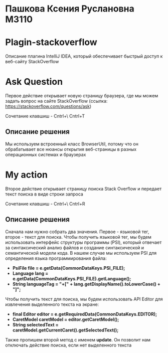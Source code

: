 # Пашкова Ксения Руслановна М3110
# Plagin-stackoverflow
Описание плагина IntelliJ IDEA, который обеспечивает быстрый доступ к веб-сайту StackOverflow

# Ask Question
Первое действие открывает новую страницу браузера, где мы можем задать вопрос на сайте StackOverflow (ссылка: https://stackoverflow.com/questions/ask)

Сочетание клавшиш - Cntrl+\  Cntrl+T

## Описание решения
Мы используем встроенный класс BrowserUtil, потому что он обрабатывает все нюансы открытия веб-страницы в разных операционных системах и браузерах

# My action
Второе действие открывает страницу поиска Stack Overflow и передает текст поиска в виде строки запроса

Сочетание клавшиш - Cntrl+\  Cntrl+R

## Описание решения
Сначала нам нужно собрать два значения. Первое - языковой тег, второе - текст для поиска.
Чтобы получить языковой тег, мы будем использовать интерфейс структуры программы (PSI), который отвечает за синтаксический анализ файлов и создание синтаксической и семантической модели кода. В нашем случае мы используем PSI для определения языка программирования файла:


* **PsiFile file = e.getData(CommonDataKeys.PSI_FILE);**
* **Language lang = e.getData(CommonDataKeys.PSI_FILE).getLanguage();**
* **String languageTag = "+[" + lang.getDisplayName().toLowerCase() + "]";**


Чтобы получить текст для поиска, мы будем использовать API Editor для извлечения выделенного текста на экране:


* **final Editor editor = e.getRequiredData(CommonDataKeys.EDITOR);**
* **CaretModel caretModel = editor.getCaretModel();**
* **String selectedText = caretModel.getCurrentCaret().getSelectedText();**


Также пропишем второй метод с именем **update**. Он позволит нам  отключать действие поиска, если нет выделенного текста 
